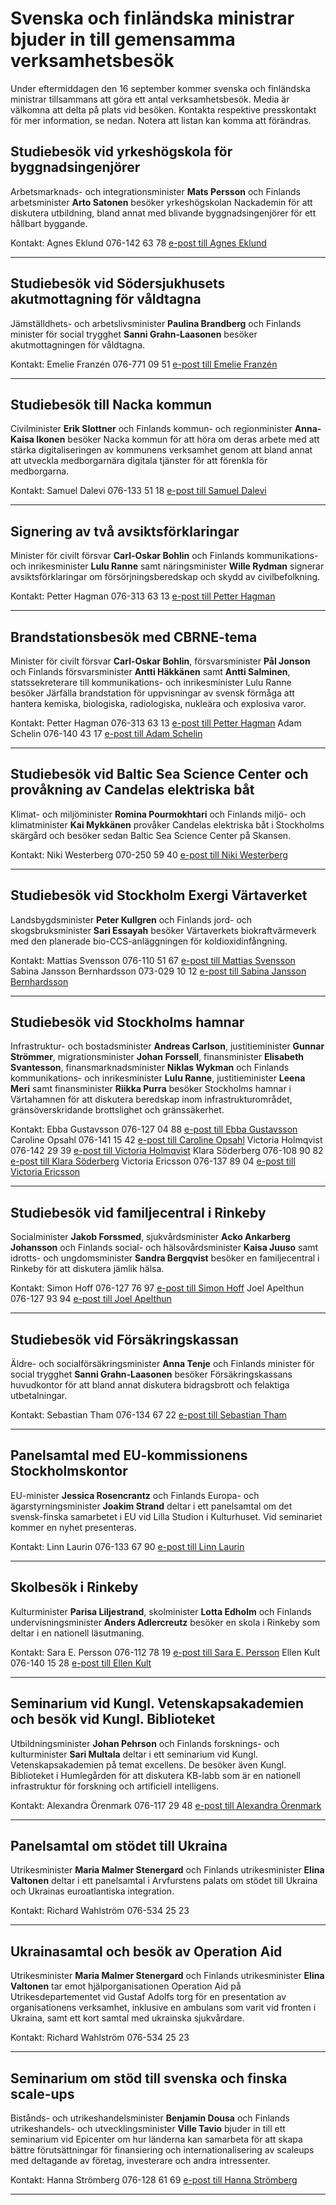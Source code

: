 # Svenska och finländska ministrar bjuder in till gemensamma verksamhetsbesök

Under eftermiddagen den 16 september kommer svenska och finländska ministrar tillsammans att göra ett antal verksamhetsbesök. Media är välkomna att delta på plats vid besöken. Kontakta respektive presskontakt för mer information, se nedan. Notera att listan kan komma att förändras.

## Studiebesök vid yrkeshögskola för byggnadsingenjörer

Arbetsmarknads- och integrationsminister **Mats Persson** och Finlands arbetsminister **Arto Satonen** besöker yrkeshögskolan Nackademin för att diskutera utbildning, bland annat med blivande byggnadsingenjörer för ett hållbart byggande.

Kontakt:
Agnes Eklund 076-142 63 78 [e-post till Agnes Eklund](mailto:agnes.eklund@regeringskansliet.se)

---

## Studiebesök vid Södersjukhusets akutmottagning för våldtagna

Jämställdhets- och arbetslivsminister **Paulina Brandberg** och Finlands minister för social trygghet **Sanni Grahn-Laasonen** besöker akutmottagningen för våldtagna.

Kontakt:
Emelie Franzén 076-771 09 51 [e-post till Emelie Franzén](mailto:emelie.franzen@regeringskansliet.se)

---

## Studiebesök till Nacka kommun

Civilminister **Erik Slottner** och Finlands kommun- och regionminister **Anna-Kaisa Ikonen** besöker Nacka kommun för att höra om deras arbete med att stärka digitaliseringen av kommunens verksamhet genom att bland annat att utveckla medborgarnära digitala tjänster för att förenkla för medborgarna.

Kontakt:
Samuel Dalevi 076-133 51 18 [e-post till Samuel Dalevi](mailto:samuel.dalevi@regeringskansliet.se)

---

## Signering av två avsiktsförklaringar

Minister för civilt försvar **Carl-Oskar Bohlin** och Finlands kommunikations- och inrikesminister **Lulu Ranne** samt näringsminister **Wille Rydman**
signerar avsiktsförklaringar om försörjningsberedskap och skydd av civilbefolkning.

Kontakt:
Petter Hagman 076-313 63 13 [e-post till Petter Hagman](mailto:petter.hagman@regeringskansliet.se)

---

## Brandstationsbesök med CBRNE-tema

Minister för civilt försvar **Carl-Oskar Bohlin**, försvarsminister **Pål Jonson** och Finlands försvarsminister **Antti Häkkänen** samt **Antti Salminen**, statssekreterare till kommunikations- och inrikesminister Lulu Ranne
besöker Järfälla brandstation för uppvisningar av svensk förmåga att hantera kemiska, biologiska, radiologiska, nukleära och explosiva varor.

Kontakt:
Petter Hagman 076-313 63 13 [e-post till Petter Hagman](mailto:petter.hagman@regeringskansliet.se)
Adam Schelin 076-140 43 17 [e-post till Adam Schelin](mailto:adam.schelin@regeringskansliet.se)

---

## Studiebesök vid Baltic Sea Science Center och provåkning av Candelas elektriska båt

Klimat- och miljöminister **Romina Pourmokhtari** och Finlands miljö- och klimatminister **Kai Mykkänen** provåker Candelas elektriska båt i Stockholms skärgård och besöker sedan Baltic Sea Science Center på Skansen.

Kontakt:
Niki Westerberg 070-250 59 40 [e-post till Niki Westerberg](mailto:niki.westerberg@regeringskansliet.se)

---

## Studiebesök vid Stockholm Exergi Värtaverket

Landsbygdsminister **Peter Kullgren** och Finlands jord- och skogsbruksminister **Sari Essayah** besöker Värtaverkets biokraftvärmeverk med den planerade bio-CCS-anläggningen för koldioxidinfångning.

Kontakt:
Mattias Svensson 076-110 51 67 [e-post till Mattias Svensson](mailto:mattias.svensson@regeringskansliet.se)
Sabina Jansson Bernhardsson 073-029 10 12 [e-post till Sabina Jansson Bernhardsson](mailto:sabina.jansson.bernhardsson@regeringskansliet.se)

---

## Studiebesök vid Stockholms hamnar

Infrastruktur- och bostadsminister **Andreas Carlson**, justitieminister **Gunnar Strömmer**, migrationsminister **Johan Forssell**, finansminister **Elisabeth Svantesson**, finansmarknadsminister **Niklas Wykman** och Finlands kommunikations- och inrikesminister **Lulu Ranne**, justitieminister **Leena Meri** samt finansminister **Riikka Purra** besöker Stockholms hamnar i Värtahamnen för att diskutera beredskap inom infrastrukturområdet, gränsöverskridande brottslighet och gränssäkerhet.

Kontakt:
Ebba Gustavsson 076-127 04 88 [e-post till Ebba Gustavsson](mailto:ebba.gustavsson@regeringskansliet.se)
Caroline Opsahl 076-141 15 42 [e-post till Caroline Opsahl](mailto:caroline.opsahl@regeringskansliet.se)
Victoria Holmqvist 076-142 29 39 [e-post till Victoria Holmqvist](mailto:victoria.holmqvist@gov.se)
Klara Söderberg 076-108 90 82 [e-post till Klara Söderberg](mailto:klara.soderberg@regeringskansliet.se)
Victoria Ericsson 076-137 89 04 [e-post till Victoria Ericsson](mailto:victoria.ericsson@regeringskansliet.se)

---

## Studiebesök vid familjecentral i Rinkeby

Socialminister **Jakob Forssmed**, sjukvårdsminister **Acko Ankarberg Johansson** och Finlands social- och hälsovårdsminister **Kaisa Juuso** samt idrotts- och ungdomsminister **Sandra Bergqvist** besöker en familjecentral i Rinkeby för att diskutera jämlik hälsa.

Kontakt:
Simon Hoff 076-127 76 97 [e-post till Simon Hoff](mailto:simon.hoff@regeringskansliet.se)
Joel Apelthun 076-127 93 94 [e-post till Joel Apelthun](mailto:joel.apelthun@regeringskansliet.se)

---

## Studiebesök vid Försäkringskassan

Äldre- och socialförsäkringsminister **Anna Tenje** och Finlands minister för social trygghet **Sanni Grahn-Laasonen** besöker Försäkringskassans huvudkontor för att bland annat diskutera bidragsbrott och felaktiga utbetalningar.

Kontakt:
Sebastian Tham 076-134 67 22 [e-post till Sebastian Tham](mailto:sebastian.tham@regeringskansliet.se)

---

## Panelsamtal med EU-kommissionens Stockholmskontor

EU-minister **Jessica Rosencrantz** och Finlands Europa- och ägarstyrningsminister **Joakim Strand** deltar i ett panelsamtal om det svensk-finska samarbetet i EU vid Lilla Studion i Kulturhuset. Vid seminariet kommer en nyhet presenteras.

Kontakt:
Linn Laurin 076-133 67 90 [e-post till Linn Laurin](mailto:linn.laurin@regeringskansliet.se)

---

## Skolbesök i Rinkeby

Kulturminister **Parisa Liljestrand**, skolminister **Lotta Edholm** och Finlands undervisningsminister **Anders Adlercreutz** besöker en skola i Rinkeby som deltar i en nationell läsutmaning.

Kontakt:
Sara E. Persson 076-112 78 19 [e-post till Sara E. Persson](mailto:sara.e.persson@regeringskansliet.se)
Ellen Kult 076-140 15 28 [e-post till Ellen Kult](mailto:ellen.kult@regeringskansliet.se)

---

## Seminarium vid Kungl. Vetenskapsakademien och besök vid Kungl. Biblioteket

Utbildningsminister **Johan Pehrson** och Finlands forsknings- och kulturminister **Sari Multala** deltar i ett seminarium vid Kungl. Vetenskapsakademien på temat excellens. De besöker även Kungl. Biblioteket i Humlegården för att diskutera KB-labb som är en nationell infrastruktur för forskning och artificiell intelligens.

Kontakt:
Alexandra Örenmark 076-117 29 48 [e-post till Alexandra Örenmark](mailto:alexandra.orenmark@regeringskansliet.se)

---

## Panelsamtal om stödet till Ukraina

Utrikesminister **Maria Malmer Stenergard** och Finlands utrikesminister **Elina Valtonen** deltar i ett panelsamtal i Arvfurstens palats om stödet till Ukraina och Ukrainas euroatlantiska integration.

Kontakt:
Richard Wahlström 076-534 25 23

---

## Ukrainasamtal och besök av Operation Aid

Utrikesminister **Maria Malmer Stenergard** och Finlands utrikesminister **Elina Valtonen** tar emot hjälporganisationen Operation Aid på Utrikesdepartementet vid Gustaf Adolfs torg för en presentation av organisationens verksamhet, inklusive en ambulans som varit vid fronten i Ukraina, samt ett kort samtal med ukrainska sjukvårdare.

Kontakt:
Richard Wahlström 076-534 25 23

---

## Seminarium om stöd till svenska och finska scale-ups

Bistånds- och utrikeshandelsminister **Benjamin Dousa** och Finlands utrikeshandels- och utvecklingsminister **Ville Tavio** bjuder in till ett seminarium vid Epicenter om hur länderna kan samarbeta för att skapa bättre förutsättningar för finansiering och internationalisering av scaleups med deltagande av företag, investerare och andra intressenter.

Kontakt:
Hanna Strömberg 076-128 61 69 [e-post till Hanna Strömberg](mailto:hanna.stromberg@regeringskansliet.se)

---
